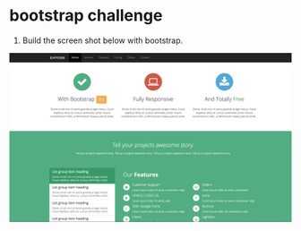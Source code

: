 # bootstrap challenge


1. Build the screen shot below with bootstrap.

![screen shot](bootstrap-challenge.png)


